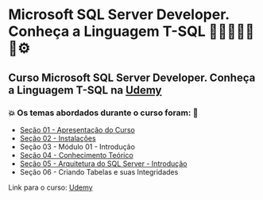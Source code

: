 # Microsoft SQL Server Developer. Conheça a Linguagem T-SQL 👩🏻‍💻🤯🤖🎲⚙️
## Curso Microsoft SQL Server Developer. Conheça a Linguagem T-SQL na [Udemy](https://www.udemy.com/course/sql-server-2017-fundamentos-profissionais-em-t-sql/)
### 💥 Os temas abordados durante o curso foram: 🚀
- [Seção 01 - Apresentação do Curso](https://github.com/romulovieira777/Microsoft_SQL_Server_Developer_Conheca_a_Linguagem_T_SQL/tree/main/Secao_01_Apresentacao_do_Curso)
- [Seção 02 - Instalações](https://github.com/romulovieira777/Microsoft_SQL_Server_Developer_Conheca_a_Linguagem_T_SQL/tree/main/Secao_02_Instalacoes)
- Seção 03 - Módulo 01 - Introdução
- [Seção 04 - Conhecimento Teórico](https://github.com/romulovieira777/Microsoft_SQL_Server_Developer_Conheca_a_Linguagem_T_SQL/tree/main/Secao_04_Conhecimento_Teorico)
- [Seção 05 - Arquitetura do SQL Server - Introdução](https://github.com/romulovieira777/Microsoft_SQL_Server_Developer_Conheca_a_Linguagem_T_SQL/tree/main/Secao_05_Arquitetura_do_SQL_Server_Introducao)
- Seção 06 - Criando Tabelas e suas Integridades

Link para o curso: [Udemy](https://www.udemy.com/course/sql-server-2017-fundamentos-profissionais-em-t-sql/)
